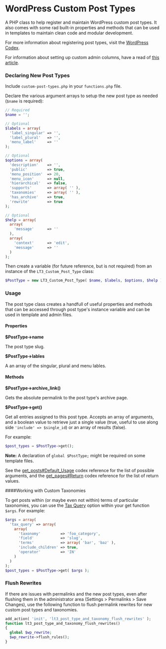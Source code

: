 # WordPress Custom Post Types

A PHP class to help register and maintain WordPress custom post types. It also comes with some rad built-in properties and methods that can be used in templates to maintain clean code and modular development.

For more information about registering post types, visit the [WordPress Codex](http://codex.wordpress.org/Function_Reference/register_post_type).

For information about setting up custom admin columns, have a read of [this article](http://tareq.wedevs.com/2011/07/add-your-custom-columns-to-wordpress-admin-panel-tables/).

### Declaring New Post Types

Include `custom-post-types.php` in your `functions.php` file.

Declare the various argument arrays to setup the new post type as needed (`$name` is required):

```PHP
// Required
$name = '';

// Optional
$labels = array(
  'label_singular' => '',
  'label_plural'   => '',
  'menu_label'     => ''
);

// Optional
$options = array(
  'description'    => '',
  'public'         => true,
  'menu_position'  => 20,
  'menu_icon'      => null,
  'hierarchical'   => false,
  'supports'       => array( '' ),
  'taxonomies'     => array( '' ),
  'has_archive'    => true,
  'rewrite'        => true
);

// Optional
$help = array(
  array(
    'message'      => ''
  ),
  array(
    'context'      => 'edit',
    'message'      => ''
  )
);
```
Then create a variable (for future reference, but is not required) from an instance of the `LT3_Custom_Post_Type` class:

```PHP
$PostType = new LT3_Custom_Post_Type( $name, $labels, $options, $help );
```

### Usage

The post type class creates a handfull of useful properties and methods that can be accessed through post type's instance variable and can be used in template and admin files.

#### Properties

**$PostType->name**

The post type slug.

**$PostType->lables**

A an array of the singular, plural and menu lables.

#### Methods

**$PostType->archive_link()**

Gets the absolute permalink to the post type's archive page.

**$PostType->get()**

Get all entries assigned to this post type. Accepts an array of arguments, and a boolean value to retrieve just a single value (true, useful to use along side `'include' => $single_id`) or an array of results (false).

For example:

```PHP
$post_types = $PostType->get();
```

**Note:** A declaration of `global $PostType;` might be required on some template files.

See the [get_posts#Default_Usage](http://codex.wordpress.org/Template_Tags/get_posts#Default_Usage) codex reference for the list of possible arguments, and the [get_pages#Return](http://codex.wordpress.org/Function_Reference/get_pages#Return) codex reference for the list of return values.

####Working with Custom Taxonomies

To get posts within (or maybe even not within) terms of particular taxonomies, you can use the [Tax Query](https://codex.wordpress.org/Class_Reference/WP_Query#Taxonomy_Parameters) option within your get function `$args`. For example:

```PHP
$args = array(
  'tax_query' => array(
    array(
      'taxonomy'         => 'foo_category',
      'field'            => 'slug',
      'terms'            => array( 'bar', 'baz' ),
      'include_children' => true,
      'operator'         => 'IN'
    )
  )
);
$post_types = $PostType->get( $args );
```

### Flush Rewrites

If there are issues with permalinks and the new post types, even after flushing them in the administrator area (Settings > Permalinks > Save Changes), use the following function to flush permalink rewrites for new custom post types and taxonomies.

```PHP
add_action( 'init', 'lt3_post_type_and_taxonomy_flush_rewrites' );
function lt3_post_type_and_taxonomy_flush_rewrites()
{
  global $wp_rewrite;
  $wp_rewrite->flush_rules();
}
```
